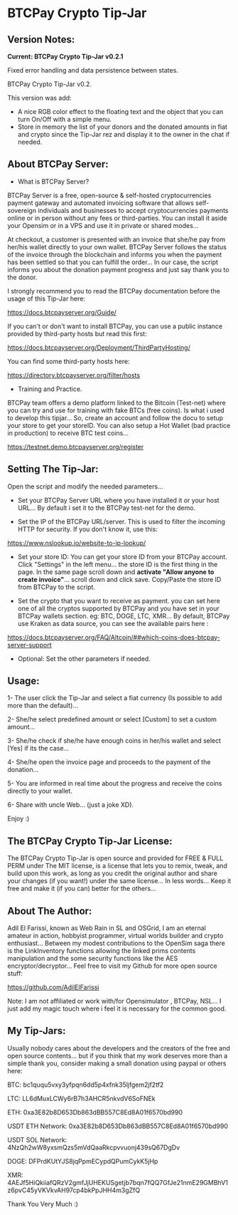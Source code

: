 # BTCPay Crypto Tip-Jar

## Version Notes:
**Current: BTCPay Crypto Tip-Jar v0.2.1**

Fixed error handling and data persistence between states.

BTCPay Crypto Tip-Jar v0.2.

This version was add: 
- A nice RGB color effect to the floating text and the object that you can turn On/Off  with a simple menu.
- Store in memory the list of your donors and the donated amounts in fiat and crypto since the Tip-Jar rez and display it to the owner in the chat if needed.

## About BTCPay Server:
- What is BTCPay Server?

BTCPay Server is a free, open-source & self-hosted cryptocurrencies payment gateway and automated invoicing software that allows self-sovereign individuals and businesses to accept cryptocurrencies payments online or in person without any fees or third-parties. You can install it aside your Opensim or in a VPS and use it in private or shared modes...

At checkout, a customer is presented with an invoice that she/he pay from her/his wallet directly to your own wallet. BTCPay Server follows the status of the invoice through the blockchain and informs you when the payment has been settled so that you can fulfill the order... In our case, the script informs you about the donation payment progress and just say thank you to the donor.

I strongly recommend you to read the BTCPay documentation before the usage of this Tip-Jar here:

https://docs.btcpayserver.org/Guide/

If you can't or don't want to install BTCPay, you can use a public instance provided by third-party hosts but read this first:

https://docs.btcpayserver.org/Deployment/ThirdPartyHosting/

You can find some third-party hosts here:

https://directory.btcpayserver.org/filter/hosts

- Training and Practice.

BTCPay team offers a demo platform linked to the Bitcoin (Test-net) where you can try and use for training with fake BTCs (free coins). Is what i used to develop this tipjar... So, create an account and follow the docu to setup your store to get your storeID. You can also setup a Hot Wallet (bad practice in production) to receive BTC test coins...

https://testnet.demo.btcpayserver.org/register

## Setting The Tip-Jar:

Open the script and modify the needed parameters...

- Set your BTCPay Server URL where you have installed it or your host URL... By default i set it to the BTCPay test-net for the demo.

- Set the IP of the BTCPay URL/server. This is used to filter the incoming HTTP for security. If you don't know it, use this:

https://www.nslookup.io/website-to-ip-lookup/

- Set your store ID: You can get your store ID from your BTCPay account. Click "Settings" in the left menu... the store ID is the first thing in the page. In the same page scroll down and **activate "Allow anyone to create invoice"**... scroll down and click save. Copy/Paste the store ID from BTCPay to the script.

- Set the crypto that you want to receive as payment. you can set here one of all the cryptos supported by BTCPay and you have set in your BTCPay wallets section. eg: BTC, DOGE, LTC, XMR... By default, BTCPay use Kraken as data source, you can see the available pairs here :

https://docs.btcpayserver.org/FAQ/Altcoin/##which-coins-does-btcpay-server-support

- Optional: Set the other parameters if needed.

## Usage:
1- The user click the Tip-Jar and select a fiat currency (Is possible to add more than the default)...

2- She/he select predefined amount or select [Custom] to set a custom amount...

3- She/he check if she/he have enough coins in her/his wallet and select [Yes] if its the case...

4- She/he open the invoice page and proceeds to the payment of the donation...

5- You are informed in real time about the progress and receive the coins directly to your wallet.

6- Share with uncle Web... (just a joke XD).

Enjoy :)

## The BTCPay Crypto Tip-Jar License:
The BTCPay Crypto Tip-Jar is open source and provided for FREE & FULL PERM under The MIT license, is a license that lets you to remix, tweak, and build upon this work, as long as you credit the original author and share your changes (if you want!) under the same license... In less words... Keep it free and make it (if you can) better for the others...

## About The Author:
Adil El Farissi, known as Web Rain in SL and OSGrid, I am an eternal amateur in action, hobbyist programmer, virtual worlds builder and crypto enthusiast... 
Between my modest contributions to the OpenSim saga there is the LinkInventory functions allowing the linked prims contents manipulation and the some security functions like the AES encryptor/decryptor... Feel free to visit my Github for more open source stuff:

https://github.com/AdilElFarissi

Note: I am not affiliated or work with/for Opensimulator , BTCPay, NSL... I just add my magic touch where i feel it is necessary for the common good.

## My Tip-Jars:
Usually nobody cares about the developers and the creators of the free and open source contents... but if you think that my work deserves more than a simple thank you, consider making a small donation using paypal or others here:

BTC: bc1ququ5vxy3yfpqn6dd5p4xfnk35ljfgem2jf2tf2

LTC: LL6dMuxLCWy6rB7h3AHCR5nkvdV6SoFNEk

ETH: 0xa3E82b8D653Db863dBB557C8Ed8A01f6570bd990

USDT ETH Network: 0xa3E82b8D653Db863dBB557C8Ed8A01f6570bd990

USDT SOL Network: 4NzQh2wW8yxsmQzs5mVdQaaRkcpvvuonj439sQ67DgDv

DOGE: DFPrdKUtYJS8jqPpmECypdQPumCykK5jHp

XMR: 4AEJf5HiQkiiafQRzV2gmfJjUHEKUSgetjb7bqn7fQQ7GfJe21nmE29GMBhV1z6pvC45yVKVkvAH97cp4bkPpJHH4m3gZfQ

Thank You Very Much :)
